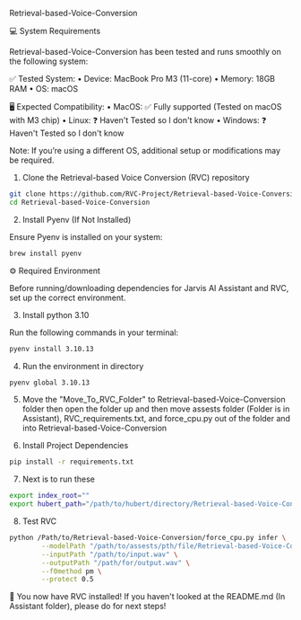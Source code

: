 Retrieval-based-Voice-Conversion


💻 System Requirements

Retrieval-based-Voice-Conversion has been tested and runs smoothly on the following system:

✅ Tested System:
• Device: MacBook Pro M3 (11-core)
• Memory: 18GB RAM
• OS: macOS

🖥️ Expected Compatibility:
• MacOS: ✅ Fully supported (Tested on macOS with M3 chip)
• Linux: ❓ Haven't Tested so I don't know
• Windows: ❓ Haven't Tested so I don't know

Note: If you’re using a different OS, additional setup or modifications may be required.



1. Clone the Retrieval-based Voice Conversion (RVC) repository

```bash
git clone https://github.com/RVC-Project/Retrieval-based-Voice-Conversion.git
cd Retrieval-based-Voice-Conversion
```

2. Install Pyenv (If Not Installed)

Ensure Pyenv is installed on your system:

```bash
brew install pyenv
```




⚙️ Required Environment

Before running/downloading dependencies for Jarvis AI Assistant and RVC, set up the correct environment.

3. Install python 3.10

Run the following commands in your terminal:

```bash
pyenv install 3.10.13
```
4. Run the environment in directory

```bash
pyenv global 3.10.13
```
5. Move the "Move_To_RVC_Folder" to Retrieval-based-Voice-Conversion folder then open the folder up and then move assests folder (Folder is in Assistant), RVC_requirements.txt, and force_cpu.py out of the folder and into Retrieval-based-Voice-Conversion

6. Install Project Dependencies

```bash
pip install -r requirements.txt
```

7. Next is to run these

```bash
export index_root=""
export hubert_path="/path/to/hubert/directory/Retrieval-based-Voice-Conversion/assets/hubert/hubert_base.pt"
```

8. Test RVC

```bash
python /Path/to/Retrieval-based-Voice-Conversion/force_cpu.py infer \
        --modelPath "/path/to/assests/pth/file/Retrieval-based-Voice-Conversion/assets/pretrained/Jarvis/Jarvis.pth" \
        --inputPath "/path/to/input.wav" \
        --outputPath "/path/for/output.wav" \
        --f0method pm \
        --protect 0.5
```
🚀 You now have RVC installed! If you haven't looked at the README.md (In Assistant folder), please do for next steps!



